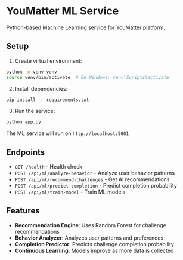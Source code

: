# YouMatter ML Service

Python-based Machine Learning service for YouMatter platform.

## Setup

1. Create virtual environment:
```bash
python -m venv venv
source venv/bin/activate  # On Windows: venv\Scripts\activate
```

2. Install dependencies:
```bash
pip install -r requirements.txt
```

3. Run the service:
```bash
python app.py
```

The ML service will run on `http://localhost:5001`

## Endpoints

- `GET /health` - Health check
- `POST /api/ml/analyze-behavior` - Analyze user behavior patterns
- `POST /api/ml/recommend-challenges` - Get AI recommendations
- `POST /api/ml/predict-completion` - Predict completion probability
- `POST /api/ml/train-model` - Train ML models

## Features

- **Recommendation Engine**: Uses Random Forest for challenge recommendations
- **Behavior Analyzer**: Analyzes user patterns and preferences
- **Completion Predictor**: Predicts challenge completion probability
- **Continuous Learning**: Models improve as more data is collected
